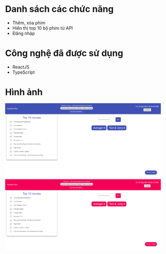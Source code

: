 <h1>Danh sách các chức năng</h1>
<ul>
    <li>Thêm, xóa phim</li>
    <li>Hiển thị top 10 bộ phim từ API</li>
    <li>Đăng nhập</li>
</ul>
<h1>Công nghệ đã được sử dụng</h1>
<ul>
	<li>ReactJS</li>
	<li>TypeScript</li>
</ul>
<h1>Hình ảnh</h1>
<img src='/public/assets/img/img1.png'>
<img src='/public/assets/img/img2.png'>